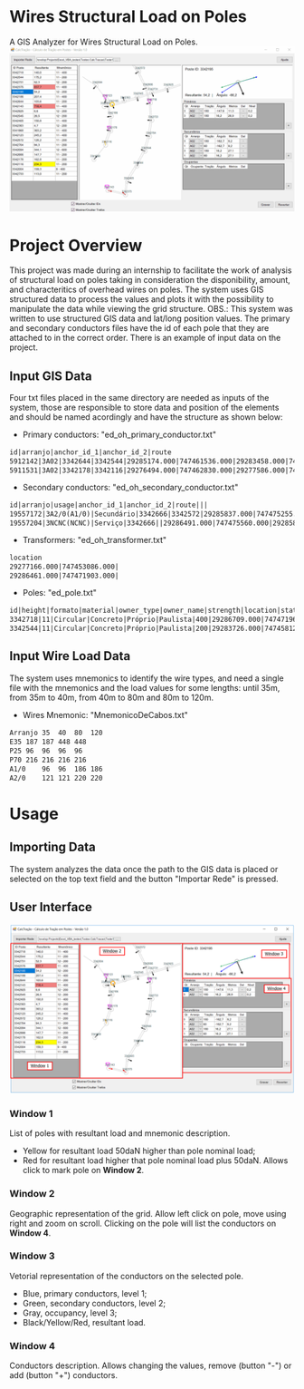 # Wires Structural Load on Poles
A GIS Analyzer for Wires Structural Load on Poles.
![](gif2.gif)

# Project Overview
This project was made during an internship to facilitate the work of analysis of structural load on poles taking in consideration the disponibility, amount, and characteritics of overhead wires on poles.
The system uses GIS structured data to process the values and plots it with the possibility to manipulate the data while viewing the grid structure.
OBS.: This system was written to use structured GIS data and lat/long position values. The primary and secondary conductors files have the id of each pole that they are attached to in the correct order. There is an example of input data on the project.

## Input GIS Data
Four txt files placed in the same directory are needed as inputs of the system, those are responsible to store data and position of the elements and should be named acordingly and have the structure as shown below:
* Primary conductors: "ed_oh_primary_conductor.txt"
```
id|arranjo|anchor_id_1|anchor_id_2|route
5912142|3A02|3342644|3342544|29285174.000|747461536.000|29283458.000|747458338.000
5911531|3A02|3342178|3342116|29276494.000|747462830.000|29277586.000|747465976.000
```
* Secondary conductors: "ed_oh_secondary_conductor.txt"
```
id|arranjo|usage|anchor_id_1|anchor_id_2|route|||
19557172|3A2/0(A1/0)|Secundário|3342666|3342572|29285837.000|747475255.000|29284149.000|747478865.000
19557204|3NCNC(NCNC)|Serviço|3342666||29286491.000|747475560.000|29285837.000|747475255.000
```
* Transformers: "ed_oh_transformer.txt"
```
location
29277166.000|747453086.000|
29286461.000|747471903.000|
```
* Poles: "ed_pole.txt"
```
id|height|formato|material|owner_type|owner_name|strength|location|status|
3342718|11|Circular|Concreto|Próprio|Paulista|400|29286709.000|747471969.000|Existente
3342544|11|Circular|Concreto|Próprio|Paulista|200|29283726.000|747458122.000|Existente
```

## Input Wire Load Data
The system uses mnemonics to identify the wire types, and need a single file with the mnemonics and the load values for some lengths: until 35m, from 35m to 40m, from 40m to 80m and 80m to 120m. 
* Wires Mnemonic: "MnemonicoDeCabos.txt"
```
Arranjo	35	40	80	120
E35	187	187	448	448
P25	96	96	96	96
P70	216	216	216	216
A1/0	96	96	186	186
A2/0	121	121	220	220
```

# Usage
## Importing Data
The system analyzes the data once the path to the GIS data is placed or selected on the top text field and the button "Importar Rede" is pressed.
## User Interface
![](img3.png)
### Window 1
List of poles with resultant load and mnemonic description.
* Yellow for resultant load 50daN higher than pole nominal load;
* Red for resultant load higher that pole nominal load plus 50daN.
Allows click to mark pole on **Window 2**.
### Window 2
Geographic representation of the grid. Allow left click on pole, move using right and zoom on scroll. Clicking on the pole will list the conductors on **Window 4**.
### Window 3
Vetorial representation of the conductors on the selected pole.
* Blue, primary conductors, level 1;
* Green, secondary conductors, level 2;
* Gray, occupancy, level 3;
* Black/Yellow/Red, resultant load.
### Window 4
Conductors description. Allows changing the values, remove (button "-") or add (button "+") conductors.

